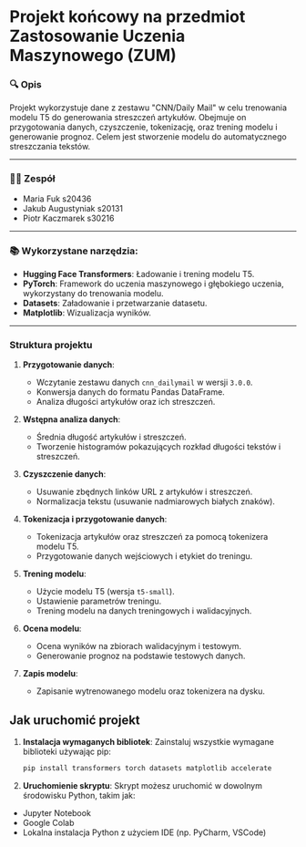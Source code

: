 # Projekt końcowy na przedmiot Zastosowanie Uczenia Maszynowego (ZUM) 


### 🔍 **Opis**  
Projekt wykorzystuje dane z zestawu "CNN/Daily Mail" w celu trenowania modelu T5 do generowania streszczeń artykułów. Obejmuje on przygotowania danych, czyszczenie, tokenizację, oraz trening modelu i generowanie prognoz. Celem jest stworzenie modelu do automatycznego streszczania tekstów.
***
### 👨‍💻 **Zespół**
- Maria Fuk s20436
- Jakub Augustyniak s20131
- Piotr Kaczmarek s30216

---
### 📚 **Wykorzystane narzędzia**:
- **Hugging Face Transformers**: Ładowanie i trening modelu T5.
- **PyTorch**: Framework do uczenia maszynowego i głębokiego uczenia, wykorzystany do trenowania modelu.
- **Datasets**: Załadowanie i przetwarzanie datasetu.
- **Matplotlib**: Wizualizacja wyników.
---
### Struktura projektu

1. **Przygotowanie danych**:
   - Wczytanie zestawu danych `cnn_dailymail` w wersji `3.0.0`.
   - Konwersja danych do formatu Pandas DataFrame.
   - Analiza długości artykułów oraz ich streszczeń.

2. **Wstępna analiza danych**:
   - Średnia długość artykułów i streszczeń.
   - Tworzenie histogramów pokazujących rozkład długości tekstów i streszczeń.

3. **Czyszczenie danych**:
   - Usuwanie zbędnych linków URL z artykułów i streszczeń.
   - Normalizacja tekstu (usuwanie nadmiarowych białych znaków).

4. **Tokenizacja i przygotowanie danych**:
   - Tokenizacja artykułów oraz streszczeń za pomocą tokenizera modelu T5.
   - Przygotowanie danych wejściowych i etykiet do treningu.

5. **Trening modelu**:
   - Użycie modelu T5 (wersja `t5-small`).
   - Ustawienie parametrów treningu.
   - Trening modelu na danych treningowych i walidacyjnych.

6. **Ocena modelu**:
   - Ocena wyników na zbiorach walidacyjnym i testowym.
   - Generowanie prognoz na podstawie testowych danych.

7. **Zapis modelu**:
   - Zapisanie wytrenowanego modelu oraz tokenizera na dysku.

## Jak uruchomić projekt

1. **Instalacja wymaganych bibliotek**:
   Zainstaluj wszystkie wymagane biblioteki używając pip:

   ```bash
   pip install transformers torch datasets matplotlib accelerate

2. **Uruchomienie skryptu**:
Skrypt możesz uruchomić w dowolnym środowisku Python, takim jak:
- Jupyter Notebook
- Google Colab
- Lokalna instalacja Python z użyciem IDE (np. PyCharm, VSCode)
